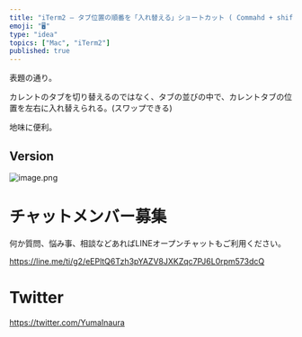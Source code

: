 ```yaml
---
title: "iTerm2 — タブ位置の順番を「入れ替える」ショートカット ( Commahd + shift + 左右 )  ( 切り替えるのではなく"
emoji: "🖥"
type: "idea"
topics: ["Mac", "iTerm2"]
published: true
---
```


表題の通り。

カレントのタブを切り替えるのではなく、タブの並びの中で、カレントタブの位置を左右に入れ替えられる。(スワップできる)

地味に便利。

## Version

![image.png](https://qiita-image-store.s3.amazonaws.com/0/89618/cc2154be-b5f1-54f9-52d4-18b9da66ce99.png)








<!-- Update From Qiita API -->

# チャットメンバー募集


何か質問、悩み事、相談などあればLINEオープンチャットもご利用ください。

https://line.me/ti/g2/eEPltQ6Tzh3pYAZV8JXKZqc7PJ6L0rpm573dcQ





# Twitter


https://twitter.com/YumaInaura


<!-- Update From Qiita API -->


